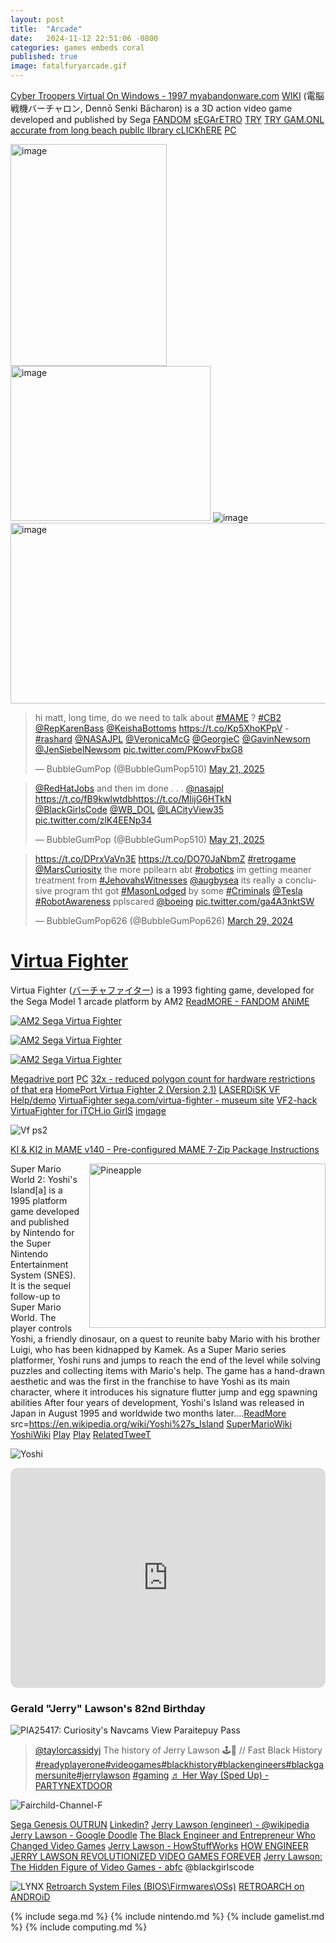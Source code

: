 ```yaml
---
layout: post
title:  "Arcade"
date:   2024-11-12 22:51:06 -0800
categories: games embeds coral
published: true
image: fatalfuryarcade.gif
---
```


[Cyber Troopers Virtual On Windows - 1997 myabandonware.com](https://www.myabandonware.com/game/cyber-troopers-virtual-on-baq) [WIKI](https://en.wikipedia.org/wiki/Virtual_On:_Cyber_Troopers) (電脳戦機バーチャロン, Dennō Senki Bācharon) is a 3D action video game developed and published by Sega [FANDOM](https://virtual-on.fandom.com/wiki/Cyber_Troopers_Virtual-On_(game)) [sEGArETRO](https://segaretro.org/Cyber_Troopers_Virtual-On) [TRY](https://www.vizzed.com/play/virtual-on-cyber-troopers-ss-online-sega-saturn-69273-playable) [TRY GAM.ONL](https://gam.onl/sega-saturn/virtual-on-cyber-troopers.html#virtual-on-cyber-troopers) [accurate from long beach publIc lIbrary cLICKhERE](https://gam.onl/sega-saturn/virtual-on-cyber-troopers.html#virtual-on-cyber-troopers) [PC](https://www.pcgamingwiki.com/wiki/Cyber_Troopers_Virtual-On)

<img width="250" height="355" alt="image" src="https://github.com/user-attachments/assets/916f7cae-5e92-4446-ae8f-0f962248a9d2" />
<img width="320" height="248" alt="image" src="https://github.com/user-attachments/assets/8ba6d19a-ba1a-4709-b4ad-f153ca5e31ed" />

<img  alt="image" src="https://github.com/user-attachments/assets/9a5f4487-65c5-4a31-8993-14e8307169dc" />
<img width="600" height="289" alt="image" src="https://github.com/user-attachments/assets/aa17dc76-1da9-4003-987b-a3da2d9d098f" />


<blockquote class="twitter-tweet" data-media-max-width="560"><p lang="en" dir="ltr">hi matt, long time, do we need to talk about <a href="https://twitter.com/hashtag/MAME?src=hash&amp;ref_src=twsrc%5Etfw">#MAME</a> ? <a href="https://twitter.com/hashtag/CB2?src=hash&amp;ref_src=twsrc%5Etfw">#CB2</a> <a href="https://twitter.com/RepKarenBass?ref_src=twsrc%5Etfw">@RepKarenBass</a> <a href="https://twitter.com/KeishaBottoms?ref_src=twsrc%5Etfw">@KeishaBottoms</a> <a href="https://t.co/Kp5XhoKPpV">https://t.co/Kp5XhoKPpV</a> -<a href="https://twitter.com/hashtag/rashard?src=hash&amp;ref_src=twsrc%5Etfw">#rashard</a> <a href="https://twitter.com/NASAJPL?ref_src=twsrc%5Etfw">@NASAJPL</a> <a href="https://twitter.com/VeronicaMcG?ref_src=twsrc%5Etfw">@VeronicaMcG</a> <a href="https://twitter.com/GeorgieC?ref_src=twsrc%5Etfw">@GeorgieC</a> <a href="https://twitter.com/GavinNewsom?ref_src=twsrc%5Etfw">@GavinNewsom</a> <a href="https://twitter.com/JenSiebelNewsom?ref_src=twsrc%5Etfw">@JenSiebelNewsom</a> <a href="https://t.co/PKowvFbxG8">pic.twitter.com/PKowvFbxG8</a></p>&mdash; BubbleGumPop (@BubbleGumPop510) <a href="https://twitter.com/BubbleGumPop510/status/1925289025159786900?ref_src=twsrc%5Etfw">May 21, 2025</a></blockquote> <script async src="https://platform.twitter.com/widgets.js" charset="utf-8"></script>
<blockquote class="twitter-tweet" data-media-max-width="560"><p lang="en" dir="ltr"><a href="https://twitter.com/RedHatJobs?ref_src=twsrc%5Etfw">@RedHatJobs</a> and then im done . . . <a href="https://twitter.com/NASAJPL?ref_src=twsrc%5Etfw">@nasajpl</a> <a href="https://t.co/fB9kwlwtdb">https://t.co/fB9kwlwtdb</a><a href="https://t.co/MIijG6HTkN">https://t.co/MIijG6HTkN</a><br> <a href="https://twitter.com/BlackGirlsCode?ref_src=twsrc%5Etfw">@BlackGirlsCode</a> <a href="https://twitter.com/WB_DOL?ref_src=twsrc%5Etfw">@WB_DOL</a> <a href="https://twitter.com/LACityView35?ref_src=twsrc%5Etfw">@LACityView35</a> <a href="https://t.co/zlK4EENp34">pic.twitter.com/zlK4EENp34</a></p>&mdash; BubbleGumPop (@BubbleGumPop510) <a href="https://twitter.com/BubbleGumPop510/status/1925293408735924587?ref_src=twsrc%5Etfw">May 21, 2025</a></blockquote> <script async src="https://platform.twitter.com/widgets.js" charset="utf-8"></script>
<blockquote class="twitter-tweet"><p lang="en" dir="ltr"><a href="https://t.co/DPrxVaVn3E">https://t.co/DPrxVaVn3E</a> <a href="https://t.co/DO70JaNbmZ">https://t.co/DO70JaNbmZ</a> <a href="https://twitter.com/hashtag/retrogame?src=hash&amp;ref_src=twsrc%5Etfw">#retrogame</a> <a href="https://twitter.com/MarsCuriosity?ref_src=twsrc%5Etfw">@MarsCuriosity</a> the more ppllearn abt <a href="https://twitter.com/hashtag/robotics?src=hash&amp;ref_src=twsrc%5Etfw">#robotics</a> im getting meaner treatment from <a href="https://twitter.com/hashtag/JehovahsWitnesses?src=hash&amp;ref_src=twsrc%5Etfw">#JehovahsWitnesses</a> <a href="https://twitter.com/AugBySea?ref_src=twsrc%5Etfw">@augbysea</a> its really a conclusive program tht got <a href="https://twitter.com/hashtag/MasonLodged?src=hash&amp;ref_src=twsrc%5Etfw">#MasonLodged</a> by some <a href="https://twitter.com/hashtag/Criminals?src=hash&amp;ref_src=twsrc%5Etfw">#Criminals</a> <a href="https://twitter.com/Tesla?ref_src=twsrc%5Etfw">@Tesla</a> <a href="https://twitter.com/hashtag/RobotAwareness?src=hash&amp;ref_src=twsrc%5Etfw">#RobotAwareness</a> pplscared <a href="https://twitter.com/Boeing?ref_src=twsrc%5Etfw">@boeing</a> <a href="https://t.co/ga4A3nktSW">pic.twitter.com/ga4A3nktSW</a></p>&mdash; BubbleGumPop626 (@BubbleGumPop626) <a href="https://twitter.com/BubbleGumPop626/status/1773782101047046558?ref_src=twsrc%5Etfw">March 29, 2024</a></blockquote> <script async src="https://platform.twitter.com/widgets.js" charset="utf-8"></script>


# [Virtua Fighter](https://virtuafighter.fandom.com/wiki/Virtua_Fighter)
Virtua Fighter ([バーチャファイター](https://youtu.be/rCKKe25P4l4?si=f-vb93EgUF5hIAOX)) is a 1993 fighting game, developed for the Sega Model 1 arcade platform by AM2 [ReadMORE - FANDOM](https://virtuafighter.fandom.com/wiki/Virtua_Fighter) [ANiME](https://youtu.be/f65oND5MIDg?si=J50rz47MVzYSpsch)

<div class="tupperware">

<a href="https://raw.githubusercontent.com/ricoThaka/ricothaka.github.io/1f61ac9771b77d23e9e94a6a5195b110a866b8fa/assets/images/pinocchio/vf.PNG"> <img src="https://raw.githubusercontent.com/ricoThaka/ricothaka.github.io/1f61ac9771b77d23e9e94a6a5195b110a866b8fa/assets/images/pinocchio/vf.PNG"  alt="AM2 Sega Virtua Fighter" /> </a>

<a href="https://raw.githubusercontent.com/ricoThaka/ricothaka.github.io/1f61ac9771b77d23e9e94a6a5195b110a866b8fa/assets/images/pinocchio/vf2.PNG"> <img src="https://raw.githubusercontent.com/ricoThaka/ricothaka.github.io/1f61ac9771b77d23e9e94a6a5195b110a866b8fa/assets/images/pinocchio/vf2.PNG"  alt="AM2 Sega Virtua Fighter" /> </a>

<a href="https://raw.githubusercontent.com/ricoThaka/ricothaka.github.io/1f61ac9771b77d23e9e94a6a5195b110a866b8fa/assets/images/pinocchio/vf1.PNG"> <img src="https://raw.githubusercontent.com/ricoThaka/ricothaka.github.io/1f61ac9771b77d23e9e94a6a5195b110a866b8fa/assets/images/pinocchio/vf1.PNG"  alt="AM2 Sega Virtua Fighter" /> </a>

</div>

[Megadrive port](https://archive.org/details/mdb_Virtua_Fighter_2_USA_Europe_Beta_1996-09-27.md) [PC](https://archive.org/details/Virtua-Fighter-PC) [32x - reduced polygon count for hardware restrictions of that era](https://archive.org/details/vf.32x) [HomePort Virtua Fighter 2 (Version 2.1)](https://archive.org/details/arcade_vf2) [LASERDiSK VF Help/demo](https://archive.org/details/virtua-fighter-special-laserdisc-j-ad-ogu-b-3-fw)
[VirtuaFighter sega.com/virtua-fighter - museum site](https://www.sega.com/virtua-fighter) [VF2-hack](https://x.com/RicoThaka/status/1902820997209919730) [VirtuaFighter for iTCH.io GirlS](https://x.com/RicoThaka/status/1902821579509391609) [imgage](https://github.com/ricoThaka/ricothaka.github.io/commit/1f61ac9771b77d23e9e94a6a5195b110a866b8fa)

![Vf ps2](https://ia601708.us.archive.org/6/items/virtua-fighter-10th-anniversary-edition-europe-en-fr-de-es-it/Virtua%20Fighter%20-%2010th%20Anniversary%20Edition%20%28Europe%29%20%28En%2CFr%2CDe%2CEs%2CIt%29.jpg)

[KI & KI2 in MAME v140 - Pre-configured MAME 7-Zip Package Instructions](https://www.thekillerinstinctproject.com/kiproject/kimame.html)


<a href="https://upload.wikimedia.org/wikipedia/en/9/9a/Yoshi%27s_Island_%28Super_Mario_World_2%29_box_art.jpg"> <img src="https://upload.wikimedia.org/wikipedia/en/9/9a/Yoshi%27s_Island_%28Super_Mario_World_2%29_box_art.jpg" style="width:378px;height:263px;margin-left:15px;" align="right" alt="Pineapple" /> </a>

Super Mario World 2: Yoshi's Island[a] is a 1995 platform game developed and published by Nintendo for the Super Nintendo Entertainment System (SNES). It is the sequel follow-up to Super Mario World. The player controls Yoshi, a friendly dinosaur, on a quest to reunite baby Mario with his brother Luigi, who has been kidnapped by Kamek. As a Super Mario series platformer, Yoshi runs and jumps to reach the end of the level while solving puzzles and collecting items with Mario's help. The game has a hand-drawn aesthetic and was the first in the franchise to have Yoshi as its main character, where it introduces his signature flutter jump and egg spawning abilities
After four years of development, Yoshi's Island was released in Japan in August 1995 and worldwide two months later....[ReadMore](https://en.wikipedia.org/wiki/Yoshi%27s_Island) src=https://en.wikipedia.org/wiki/Yoshi%27s_Island [SuperMarioWiki](https://www.mariowiki.com/Super_Mario_World_2:_Yoshi%27s_Island) [YoshiWiki](https://yoshi.fandom.com/wiki/Super_Mario_World_2:_Yoshi%27s_Island) [Play](https://www.smbgames.be/mario-world-2-yoshis-island.php) [Play](https://www.retrogames.onl/2017/03/super-mario-world-2-snes.html) [RelatedTweeT](https://x.com/BubbleGumPop626/status/1748095078193934781)

![Yoshi](https://pbs.twimg.com/media/GEJ6_QKacAA-nlR?format=jpg&name=large)

<iframe style="border-radius:12px" src="https://open.spotify.com/embed/track/1EzniRQ6UM9Y5xGrmfqCgy?utm_source=generator" width="100%" height="352" frameBorder="0" allowfullscreen="" allow="autoplay; clipboard-write; encrypted-media; fullscreen; picture-in-picture" loading="lazy"></iframe>


### Gerald "Jerry" Lawson's 82nd Birthday


<picture itemprop="image" itemscope itemtype="https://schema.org/CreativeWork">
  <source srcset="https://www.google.com/logos/doodles/2022/jerry-lawsons-82nd-birthday-6753651837109552-2xa.gif" media="(orientation: landscape)" />
  <IMG alt="PIA25417: Curiosity's Navcams View Paraitepuy Pass" src="https://www.google.com/logos/doodles/2022/jerry-lawsons-82nd-birthday-6753651837109552-2xa.gif" />
</picture>



<blockquote class="tiktok-embed" cite="https://www.tiktok.com/@taylorcassidyj/video/7197459457813597486" data-video-id="7197459457813597486" style="max-width: 605px;min-width: 325px;" > <section> <a target="_blank" title="@taylorcassidyj" href="https://www.tiktok.com/@taylorcassidyj?refer=embed">@taylorcassidyj</a> The history of Jerry Lawson 🕹️👾 &#47;&#47; Fast Black History <a title="readyplayerone" target="_blank" href="https://www.tiktok.com/tag/readyplayerone?refer=embed">#readyplayerone</a><a title="videogames" target="_blank" href="https://www.tiktok.com/tag/videogames?refer=embed">#videogames</a><a title="blackhistory" target="_blank" href="https://www.tiktok.com/tag/blackhistory?refer=embed">#blackhistory</a><a title="blackengineers" target="_blank" href="https://www.tiktok.com/tag/blackengineers?refer=embed">#blackengineers</a><a title="blackgamersunite" target="_blank" href="https://www.tiktok.com/tag/blackgamersunite?refer=embed">#blackgamersunite</a><a title="jerrylawson" target="_blank" href="https://www.tiktok.com/tag/jerrylawson?refer=embed">#jerrylawson</a> <a title="gaming" target="_blank" href="https://www.tiktok.com/tag/gaming?refer=embed">#gaming</a> <a target="_blank" title="♬ Her Way (Sped Up) - PARTYNEXTDOOR" href="https://www.tiktok.com/music/Her-Way-Sped-Up-7123654694953585454?refer=embed">♬ Her Way (Sped Up) - PARTYNEXTDOOR</a> </section> </blockquote> <script async src="https://www.tiktok.com/embed.js"></script>


<picture itemprop="image" itemscope itemtype="https://schema.org/gamePlatform">
  <source srcset="https://upload.wikimedia.org/wikipedia/commons/thumb/3/34/Fairchild-Channel-F.png/1280px-Fairchild-Channel-F.png" media="(orientation: landscape)" />
  <IMG alt="Fairchild-Channel-F" src="https://upload.wikimedia.org/wikipedia/commons/thumb/3/34/Fairchild-Channel-F.png/1280px-Fairchild-Channel-F.png" />
</picture>

[Sega Genesis OUTRUN](https://x.com/thakasartu/status/1848418360884924630)
[Linkedin?](https://ca.linkedin.com/in/jason-lawson-552829104) [Jerry Lawson (engineer) - @wikipedia](https://en.wikipedia.org/wiki/Jerry_Lawson_(engineer))
[Jerry Lawson - Google Doodle](https://en.wikipedia.org/wiki/Jerry_Lawson_(engineer)) [The Black Engineer and Entrepreneur Who Changed Video Games](https://artsandculture.google.com/story/jerry-lawson-the-black-engineer-and-entrepreneur-who-changed-video-games-the-strong/sAXRgC0NUykHLA?hl=en) [Jerry Lawson - HowStuffWorks](https://science.howstuffworks.com/innovation/big-thinkers/jerry-lawson.htm) [HOW ENGINEER JERRY LAWSON REVOLUTIONIZED VIDEO GAMES FOREVER](https://www.thevideogamelibrary.org/book/jerry-changed-the-game-how-engineer-jerry-lawson-revolutionized-video-games-forever) [Jerry Lawson: The Hidden Figure of Video Games - abfc](https://www.abfc.co/jerry-lawson-the-hidden-figure-of-video-games/) @blackgirlscode

![LYNX](https://ia800203.us.archive.org/27/items/lynx_20240322/lynx.png)
[Retroarch System Files (BIOS\Firmwares\OSs)](https://archive.org/details/RetroarchSystemFiles) [RETROARCH on ANDROiD](https://x.com/RicoThaka/status/1709685779004596677)

{% include sega.md %}
{% include nintendo.md %}
{% include gamelist.md %}
{% include computing.md %}
